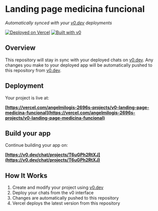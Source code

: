 # Landing page medicina funcional

*Automatically synced with your [v0.dev](https://v0.dev) deployments*

[![Deployed on Vercel](https://img.shields.io/badge/Deployed%20on-Vercel-black?style=for-the-badge&logo=vercel)](https://vercel.com/angelmilogis-2696s-projects/v0-landing-page-medicina-funcional)
[![Built with v0](https://img.shields.io/badge/Built%20with-v0.dev-black?style=for-the-badge)](https://v0.dev/chat/projects/T6uGPh2RtXJ)

## Overview

This repository will stay in sync with your deployed chats on [v0.dev](https://v0.dev).
Any changes you make to your deployed app will be automatically pushed to this repository from [v0.dev](https://v0.dev).

## Deployment

Your project is live at:

**[https://vercel.com/angelmilogis-2696s-projects/v0-landing-page-medicina-funcional](https://vercel.com/angelmilogis-2696s-projects/v0-landing-page-medicina-funcional)**

## Build your app

Continue building your app on:

**[https://v0.dev/chat/projects/T6uGPh2RtXJ](https://v0.dev/chat/projects/T6uGPh2RtXJ)**

## How It Works

1. Create and modify your project using [v0.dev](https://v0.dev)
2. Deploy your chats from the v0 interface
3. Changes are automatically pushed to this repository
4. Vercel deploys the latest version from this repository
